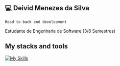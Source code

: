 ## 💻 Deivid Menezes da Silva

```Road to back end development```

Estudante de Engenharia de Software (3/8 Semestres)

## My stacks and tools
[![My Skills](https://skillicons.dev/icons?i=ts,php,java,spring,mysql,postgres,nodejs,neovim,idea,vscode,git,docker,linux)](https://skillicons.dev)
